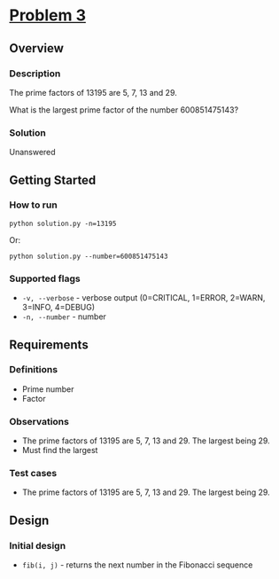 # [Problem 3](http://projecteuler.net/index.php?section=problems&id=3)

## Overview

### Description

The prime factors of 13195 are 5, 7, 13 and 29.

What is the largest prime factor of the number 600851475143?

### Solution

Unanswered

## Getting Started

### How to run

    python solution.py -n=13195

Or:

    python solution.py --number=600851475143

### Supported flags

* `-v, --verbose` - verbose output (0=CRITICAL, 1=ERROR, 2=WARN, 3=INFO, 4=DEBUG)
* `-n, --number` - number

## Requirements

### Definitions

* Prime number
* Factor

### Observations

* The prime factors of 13195 are 5, 7, 13 and 29. The largest being 29.
* Must find the largest

### Test cases

* The prime factors of 13195 are 5, 7, 13 and 29. The largest being 29.

## Design

### Initial design

* `fib(i, j)` - returns the next number in the Fibonacci sequence